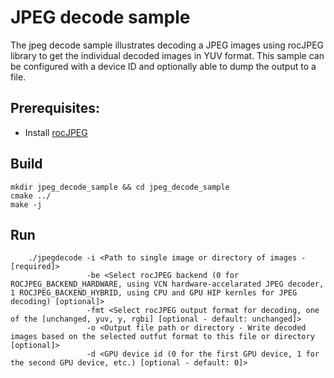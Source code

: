 # JPEG decode sample

The jpeg decode sample illustrates decoding a JPEG images using rocJPEG library to get the individual decoded images in YUV format. This sample can be configured with a device ID and optionally able to dump the output to a file.

## Prerequisites:

* Install [rocJPEG](../../README.md#build-and-install-instructions)

## Build

```shell
mkdir jpeg_decode_sample && cd jpeg_decode_sample
cmake ../
make -j
```

## Run

```shell
    ./jpegdecode -i <Path to single image or directory of images - [required]>
                 -be <Select rocJPEG backend (0 for ROCJPEG_BACKEND_HARDWARE, using VCN hardware-accelarated JPEG decoder, 1 ROCJPEG_BACKEND_HYBRID, using CPU and GPU HIP kernles for JPEG decoding) [optional]>
                 -fmt <Select rocJPEG output format for decoding, one of the [unchanged, yuv, y, rgbi] [optional - default: unchanged]>
                 -o <Output file path or directory - Write decoded images based on the selected outfut format to this file or directory [optional]>
                 -d <GPU device id (0 for the first GPU device, 1 for the second GPU device, etc.) [optional - default: 0]>
```